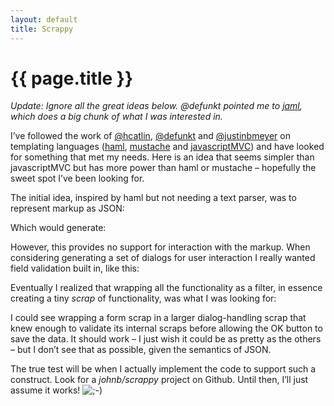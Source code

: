```yaml
---
layout: default
title: Scrappy
---
```

# {{ page.title }}
<p><em>Update: Ignore all the great ideas below. @defunkt pointed me to <a href="http://github.com/edspencer/jaml/">jaml</a>, which does a big chunk of what I was interested in.</em></p>
<p>I’ve followed the work of <a href="http://twitter.com/hcatlin">@hcatlin</a>, <a href="http://twitter.com/defunkt">@defunkt</a> and <a href="http://twitter.com/justinbmeyer">@justinbmeyer</a> on templating languages (<a href="http://haml-lang.com/">haml</a>, <a href="http://javascriptmvc.com/">mustache</a> and <a href="http://javascriptmvc.com/">javascriptMVC</a>) and have looked for something that met my needs. Here is an idea that seems simpler than javascriptMVC but has more power than haml or mustache – hopefully the sweet spot I’ve been looking for.</p>
<p>The initial idea, inspired by haml but not needing a text parser, was to represent markup as JSON:</p>
<p><script src="http://gist.github.com/253446.js?file=simple_markup.js"></script> Which would generate: <script src="http://gist.github.com/253468.js?file=simple_markup.html"></script></p>
<p>However, this provides no support for interaction with the markup. When considering generating a set of dialogs for user interaction I really wanted field validation built in, like this:</p>
<p><script src="http://gist.github.com/253511.js?file=markup_with_validation.js"></script> Eventually I realized that wrapping all the functionality as a filter, in essence creating a tiny <em>scrap</em> of functionality, was what I was looking for:  <script src="http://gist.github.com/253551.js?file=scrap_for_user_form.js"></script></p>
<p>I could see wrapping a form scrap in a larger dialog-handling scrap that knew enough to validate its internal scraps before allowing the OK button to save the data. It should work – I just wish it could be as pretty as the others – but I don’t see that as possible, given the semantics of JSON.</p>
<p>The true test will be when I actually implement the code to support such a construct. Look for a <em>johnb/scrappy</em> project on Github. Until then, I’ll just assume it works! <img src="http://johnb.github.io/wp-includes/images/smilies/icon_wink.gif" alt=";-)" class="wp-smiley"></p>
